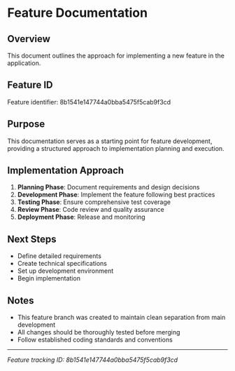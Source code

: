 # Feature Documentation

## Overview
This document outlines the approach for implementing a new feature in the application.

## Feature ID
Feature identifier: 8b1541e147744a0bba5475f5cab9f3cd

## Purpose
This documentation serves as a starting point for feature development, providing a structured approach to implementation planning and execution.

## Implementation Approach
1. **Planning Phase**: Document requirements and design decisions
2. **Development Phase**: Implement the feature following best practices
3. **Testing Phase**: Ensure comprehensive test coverage
4. **Review Phase**: Code review and quality assurance
5. **Deployment Phase**: Release and monitoring

## Next Steps
- Define detailed requirements
- Create technical specifications
- Set up development environment
- Begin implementation

## Notes
- This feature branch was created to maintain clean separation from main development
- All changes should be thoroughly tested before merging
- Follow established coding standards and conventions

---
*Feature tracking ID: 8b1541e147744a0bba5475f5cab9f3cd*